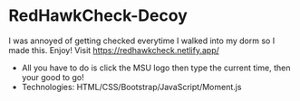 # RedHawkCheck-Decoy
I was annoyed of getting checked everytime I walked into my dorm so I made this. Enjoy!
Visit https://redhawkcheck.netlify.app/
- All you have to do is click the MSU logo then type the current time, then your good to go! 
- Technologies: HTML/CSS/Bootstrap/JavaScript/Moment.js
